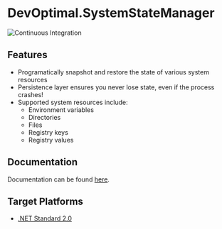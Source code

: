 # DevOptimal.SystemStateManager

![Continuous Integration](https://github.com/DevOptimal/SystemStateManager/actions/workflows/ci.yml/badge.svg)

## Features

- Programatically snapshot and restore the state of various system resources
- Persistence layer ensures you never lose state, even if the process crashes!
- Supported system resources include:
    - Environment variables
    - Directories
    - Files
    - Registry keys
    - Registry values

## Documentation

Documentation can be found [here](https://github.com/DevOptimal/SystemStateManager/blob/main/doc/index.md).

## Target Platforms

- [.NET Standard 2.0](https://docs.microsoft.com/en-us/dotnet/standard/net-standard?tabs=net-standard-2-0)
